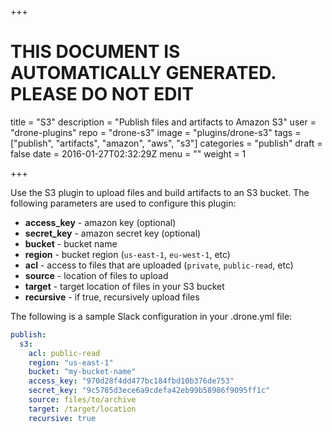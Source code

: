 +++

# THIS DOCUMENT IS AUTOMATICALLY GENERATED. PLEASE DO NOT EDIT

title = "S3"
description = "Publish files and artifacts to Amazon S3"
user = "drone-plugins"
repo = "drone-s3"
image = "plugins/drone-s3"
tags = ["publish", "artifacts", "amazon", "aws", "s3"]
categories = "publish"
draft = false
date = 2016-01-27T02:32:29Z
menu = ""
weight = 1

+++

Use the S3 plugin to upload files and build artifacts to an S3 bucket. The following parameters are used to configure this plugin:

* **access_key** - amazon key (optional)
* **secret_key** - amazon secret key (optional)
* **bucket** - bucket name
* **region** - bucket region (`us-east-1`, `eu-west-1`, etc)
* **acl** - access to files that are uploaded (`private`, `public-read`, etc)
* **source** - location of files to upload
* **target** - target location of files in your S3 bucket
* **recursive** - if true, recursively upload files

The following is a sample Slack configuration in your .drone.yml file:

```yaml
publish:
  s3:
    acl: public-read
    region: "us-east-1"
    bucket: "my-bucket-name"
    access_key: "970d28f4dd477bc184fbd10b376de753"
    secret_key: "9c5785d3ece6a9cdefa42eb99b58986f9095ff1c"
    source: files/to/archive
    target: /target/location
    recursive: true
```


